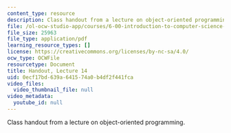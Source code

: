 ```yaml
---
content_type: resource
description: Class handout from a lecture on object-oriented programming.
file: /ol-ocw-studio-app/courses/6-00-introduction-to-computer-science-and-programming-fall-2008/0ecf17bd639a641574a0b4df2f441fca_lec14.pdf
file_size: 25963
file_type: application/pdf
learning_resource_types: []
license: https://creativecommons.org/licenses/by-nc-sa/4.0/
ocw_type: OCWFile
resourcetype: Document
title: Handout, Lecture 14
uid: 0ecf17bd-639a-6415-74a0-b4df2f441fca
video_files:
  video_thumbnail_file: null
video_metadata:
  youtube_id: null
---
```

Class handout from a lecture on object-oriented programming.